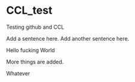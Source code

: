 # CCL_test
Testing github and CCL

Add a sentence here.
Add another sentence here.

Hello fucking World

More things are added. 

Whatever

